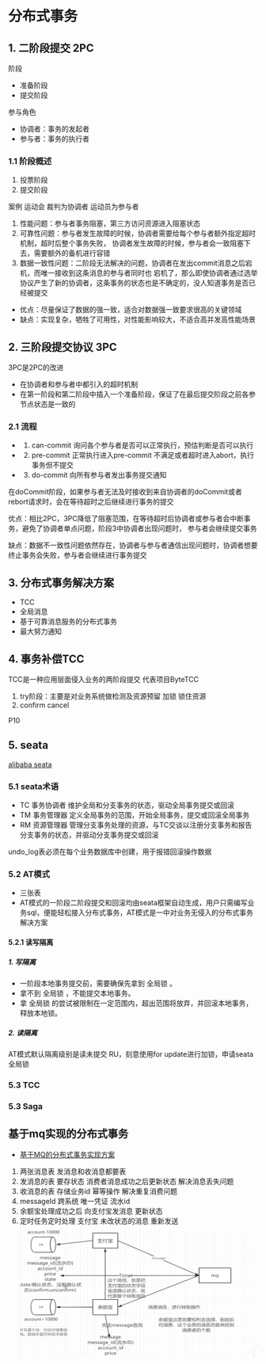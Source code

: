 # 分布式事务

##  1. 二阶段提交 2PC

阶段

* 准备阶段
* 提交阶段

参与角色

* 协调者：事务的发起者
* 参与者：事务的执行者

### 1.1 阶段概述

1. 投票阶段
2. 提交阶段

案例 运动会 裁判为协调者 运动员为参与者

1. 性能问题：参与者事务阻塞，第三方访问资源进入阻塞状态
2. 可靠性问题：参与者发生故障的时候，协调者需要给每个参与者额外指定超时机制，超时后整个事务失败，
   协调者发生故障的时候，参与者会一致阻塞下去，需要额外的备机进行容错
3. 数据一致性问题：二阶段无法解决的问题，协调者在发出commit消息之后宕机，而唯一接收到这条消息的参与者同时也
   宕机了，那么即使协调者通过选举协议产生了新的协调者，这条事务的状态也是不确定的，没人知道事务是否已经被提交
   
* 优点：尽量保证了数据的强一致，适合对数据强一致要求很高的关键领域
* 缺点：实现复杂，牺牲了可用性，对性能影响较大，不适合高并发高性能场景

## 2. 三阶段提交协议 3PC

3PC是2PC的改进
* 在协调者和参与者中都引入的超时机制
* 在第一阶段和第二阶段中插入一个准备阶段，保证了在最后提交阶段之前各参节点状态是一致的

### 2.1 流程

* 1. can-commit 询问各个参与者是否可以正常执行，预估判断是否可以执行
* 2. pre-commit 正常执行进入pre-commit 不满足或者超时进入abort，执行事务但不提交
* 3. do-commit 向所有参与者发出事务提交通知
    
在doCommit阶段，如果参与者无法及时接收到来自协调者的doCommit或者rebort请求时，会在等待超时之后继续进行事务的提交

优点：相比2PC，3PC降低了阻塞范围，在等待超时后协调者或参与者会中断事务，避免了协调者单点问题，阶段3中协调者出现问题时，
参与者会继续提交事务

缺点：数据不一致性问题依然存在，协调者与参与者通信出现问题时，协调者想要终止事务会失败，参与者会继续进行事务提交

## 3. 分布式事务解决方案

* TCC
* 全局消息
* 基于可靠消息服务的分布式事务
* 最大努力通知

## 4. 事务补偿TCC

TCC是一种应用层面侵入业务的两阶段提交 代表项目ByteTCC

1. try阶段：主要是对业务系统做检测及资源预留 加锁 锁住资源
2. confirm cancel 

P10

## 5. seata

[alibaba seata](https://www.it235.com/%E9%AB%98%E7%BA%A7%E6%A1%86%E6%9E%B6/SpringCloudAlibaba/seata.html#seata%E7%AE%80%E4%BB%8B)

### 5.1 seata术语

* TC 事务协调者 维护全局和分支事务的状态，驱动全局事务提交或回滚
* TM 事务管理器 定义全局事务的范围，开始全局事务，提交或回滚全局事务
* RM 资源管理器 管理分支事务处理的资源，与TC交谈以注册分支事务和报告分支事务的状态，并驱动分支事务提交或回滚

undo_log表必须在每个业务数据库中创建，用于报错回滚操作数据

### 5.2 AT模式

* 三张表
* AT模式的一阶段二阶段提交和回滚均由seata框架自动生成，用户只需编写业务sql，便能轻松接入分布式事务，AT模式是一中对业务无侵入的分布式事务解决方案

#### 5.2.1 读写隔离

##### 1. 写隔离

* 一阶段本地事务提交前，需要确保先拿到 全局锁 。
* 拿不到 全局锁 ，不能提交本地事务。
* 拿 全局锁 的尝试被限制在一定范围内，超出范围将放弃，并回滚本地事务，释放本地锁。

##### 2. 读隔离

AT模式默认隔离级别是读未提交 RU，刻意使用for update进行加锁，申请seata全局锁

### 5.3 TCC

### 5.3 Saga

## 基于mq实现的分布式事务

* [基于MQ的分布式事务实现方案](https://blog.csdn.net/m0_71777195/article/details/126622078)

1. 两张消息表 发消息和收消息都要表
2. 发消息的表 要存状态 消费者消息成功之后更新状态 解决消息丢失问题 
3. 收消息的表 存储业务id 幂等操作 解决重复消费问题
4. messageId 跨系统 唯一凭证 流水id
5. 余额宝处理成功之后 向支付宝发消息 更新状态
6. 定时任务定时处理 支付宝 未改状态的消息 重新发送
![avatar](pics/支付宝余额宝基于mq的分布式事务.png)
